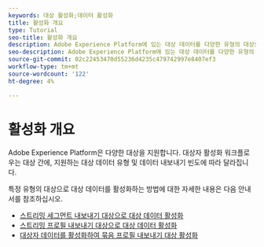 ```yaml
---
keywords: 대상 활성화;데이터 활성화
title: 활성화 개요
type: Tutorial
seo-title: 활성화 개요
description: Adobe Experience Platform에 있는 대상 데이터를 다양한 유형의 대상으로 활성화하는 방법을 알아봅니다.
seo-description: Adobe Experience Platform에 있는 대상 데이터를 다양한 유형의 대상으로 활성화하는 방법을 알아봅니다.
source-git-commit: 02c22453470d55236d4235c479742997e8407ef3
workflow-type: tm+mt
source-wordcount: '122'
ht-degree: 4%

---
```



# 활성화 개요

Adobe Experience Platform은 다양한 대상을 지원합니다. 대상자 활성화 워크플로우는 대상 간에, 지원하는 대상 데이터 유형 및 데이터 내보내기 빈도에 따라 달라집니다.

특정 유형의 대상으로 대상 데이터를 활성화하는 방법에 대한 자세한 내용은 다음 안내서를 참조하십시오.

* [스트리밍 세그먼트 내보내기 대상으로 대상 데이터 활성화](activate-segment-streaming-destinations.md)
* [스트리밍 프로필 내보내기 대상으로 대상 데이터 활성화](activate-streaming-profile-destinations.md)
* [대상자 데이터를 활성화하여 묶음 프로필 내보내기 대상 활성화](activate-batch-profile-destinations.md)
